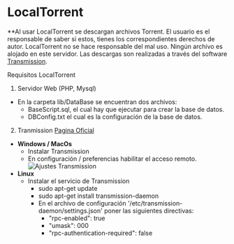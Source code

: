 # LocalTorrent

**Al usar LocalTorrent se descargan archivos Torrent. El usuario es el responsable de saber si estos, tienes los correspondientes derechos de autor. LocalTorrent no se hace responsable del mal uso. Ningún archivo es alojado en este servidor. Las descargas son realizadas a través del software [Transmission](https://transmissionbt.com/).

Requisitos LocalTorrent

1. Servidor Web (PHP, Mysql)
  - En la carpeta lib/DataBase se encuentran dos archivos:
    - BaseScript.sql, el cual hay que ejecutar para crear la base de datos.
    - DBConfig.txt el cual es la configuración de la base de datos.
2. Tranmission [Pagina Oficial](https://transmissionbt.com/download/)
  - **Windows / MacOs**
    - Instalar Transmission
    - En configuración / preferencias habilitar el acceso remoto.
    ![Ajustes Transmission](https://i.imgur.com/PeHvR6S.png "Ajustes Transmission")
  - **Linux**
    - Instalar el servicio de Transmission
      - sudo apt-get update
      - sudo apt-get install transmission-daemon
      - En el archivo de configuración '/etc/transmission-daemon/settings.json' poner las siguientes directivas:
        - "rpc-enabled": true
        - "umask": 000
        - "rpc-authentication-required": false

